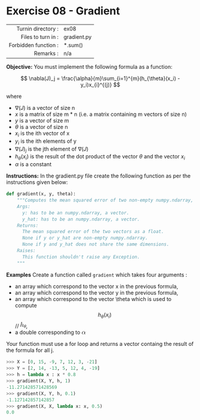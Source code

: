 # Exercise 08 - Gradient

|                         |                    |
| -----------------------:| ------------------ |
|   Turnin directory :    |  ex08              |
|   Files to turn in :    |  gradient.py       |
|   Forbidden function :  |  \*.sum()           |
|   Remarks :             |  n/a               |

**Objective:**
You must implement the following formula as a function:  

$$
\nabla(J)_j = \frac{\alpha}{m}\sum_{i=1}^{m}(h_{\theta}(x_i) - y_i)x_{i}^{(j)}
$$

where  
- $\nabla(J)$ is a vector of size n 
- $x$ is a matrix of size m * n (i.e. a matrix containing m vectors of size n)
- $y$ is a vector of size m
- $\theta$ is a vector of size n 
- $x_i$ is the ith vector of x
- $y_i$ is the ith elements of y
- $\nabla(J)_j$ is the jth element of $\nabla(J)$
- $h_{\theta}(x_i)$ is the result of the dot product of the vector $\theta$ and the vector $x_i$
- $\alpha$ is a constant

**Instructions:**
In the gradient.py file create the following function as per the instructions given below:
```python
def gradient(x, y, theta):
    """Computes the mean squared error of two non-empty numpy.ndarray, using a for-loop. The two arrays must have the same dimensions.
    Args:
      y: has to be an numpy.ndarray, a vector.
      y_hat: has to be an numpy.ndarray, a vector.
    Returns:
      The mean squared error of the two vectors as a float.
      None if y or y_hat are non-empty numpy.ndarray.
      None if y and y_hat does not share the same dimensions.
    Raises:
      This function shouldn't raise any Exception.
    """
```

**Examples** 
Create a function called `gradient` which takes four arguments : 
  - an array which correspond to the vector x in the previous formula,
  - an array which correspond to the vector y in the previous formula,
  - an array which correspond to the vector \theta which is used to compute $$ h_{\theta}(x_i) $$ // ![image info](../assets/hth.png),
  - a double corresponding to ![image info](../assets/alpha.png)
  
Your function must use a for loop and returns a vector containg the result of the formula for all j.

```python
>>> X = [0, 15, -9, 7, 12, 3, -21]
>>> Y = [2, 14, -13, 5, 12, 4, -19]
>>> h = lambda x : x * 0.8
>>> gradient(X, Y, h, 1)
-11.271428571428569
>>> gradient(X, Y, h, 0.1)
-1.127142857142857
>>> gradient(X, X, lambda x: x, 0.5)
0.0
```


